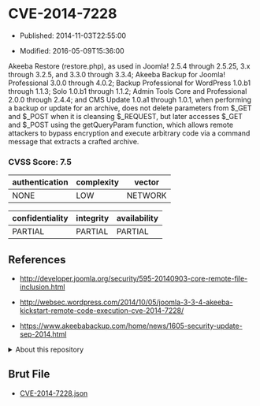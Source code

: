 # CVE-2014-7228

- Published: 2014-11-03T22:55:00

- Modified: 2016-05-09T15:36:00

Akeeba Restore (restore.php), as used in Joomla! 2.5.4 through 2.5.25, 3.x through 3.2.5, and 3.3.0 through 3.3.4; Akeeba Backup for Joomla! Professional 3.0.0 through 4.0.2; Backup Professional for WordPress 1.0.b1 through 1.1.3; Solo 1.0.b1 through 1.1.2; Admin Tools Core and Professional 2.0.0 through 2.4.4; and CMS Update 1.0.a1 through 1.0.1, when performing a backup or update for an archive, does not delete parameters from $_GET and $_POST when it is cleansing $_REQUEST, but later accesses $_GET and $_POST using the getQueryParam function, which allows remote attackers to bypass encryption and execute arbitrary code via a command message that extracts a crafted archive.

### CVSS Score: **7.5**

| authentication | complexity | vector |
| --- | --- | --- |
| NONE | LOW | NETWORK |

| confidentiality | integrity | availability |
| --- | --- | --- |
| PARTIAL | PARTIAL | PARTIAL |

## References

* http://developer.joomla.org/security/595-20140903-core-remote-file-inclusion.html

* http://websec.wordpress.com/2014/10/05/joomla-3-3-4-akeeba-kickstart-remote-code-execution-cve-2014-7228/

* https://www.akeebabackup.com/home/news/1605-security-update-sep-2014.html

<details>
<summary>About this repository</summary> 

  This repository is part of the project [Live Hack CVE](https://github.com/Live-Hack-CVE). Main website can be found [www.live-hack.org](https://www.live-hack.org) 
  
  Made by [Sn0wAlice](https://github.com/Sn0wAlice) for the people that care about security and need to have a feed of the latest CVEs. Hope you enjoy it, don't forget to star the repo and follow me on [Twitter](https://twitter.com/Sn0wAlice) and [Github](https://github.com/Sn0wAlice). And that is my [personnal website](https://www.alice-snow.me/)

  - [Home Page](https://github.com/Live-Hack-CVE)
  - [Framework](https://github.com/Live-Hack-CVE/cve-framework)
  - [CVE database](https://github.com/Live-Hack-CVE/full_database)
  - [Changelog](https://github.com/Live-Hack-CVE/Changelog)
</details>

## Brut File

* [CVE-2014-7228.json](https://raw.githubusercontent.com/Live-Hack-CVE/full_database/main/cves/2014/CVE-2014-7228.json)

